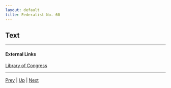 ```yaml
---
layout: default
title: Federalist No. 60
---
```


## Text

---
#### External Links
[Library of Congress]()

---

[Prev](59.md) | [Up](README.md) | [Next](61.md)
